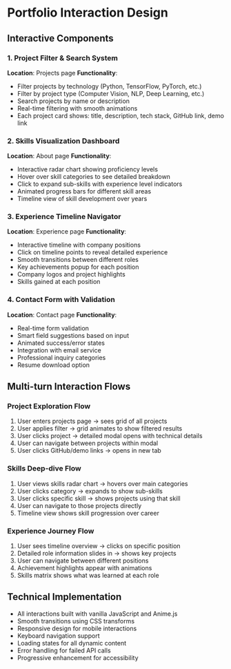 # Portfolio Interaction Design

## Interactive Components

### 1. Project Filter & Search System
**Location**: Projects page
**Functionality**: 
- Filter projects by technology (Python, TensorFlow, PyTorch, etc.)
- Filter by project type (Computer Vision, NLP, Deep Learning, etc.)
- Search projects by name or description
- Real-time filtering with smooth animations
- Each project card shows: title, description, tech stack, GitHub link, demo link

### 2. Skills Visualization Dashboard
**Location**: About page
**Functionality**:
- Interactive radar chart showing proficiency levels
- Hover over skill categories to see detailed breakdown
- Click to expand sub-skills with experience level indicators
- Animated progress bars for different skill areas
- Timeline view of skill development over years

### 3. Experience Timeline Navigator
**Location**: Experience page
**Functionality**:
- Interactive timeline with company positions
- Click on timeline points to reveal detailed experience
- Smooth transitions between different roles
- Key achievements popup for each position
- Company logos and project highlights
- Skills gained at each position

### 4. Contact Form with Validation
**Location**: Contact page
**Functionality**:
- Real-time form validation
- Smart field suggestions based on input
- Animated success/error states
- Integration with email service
- Professional inquiry categories
- Resume download option

## Multi-turn Interaction Flows

### Project Exploration Flow
1. User enters projects page → sees grid of all projects
2. User applies filter → grid animates to show filtered results
3. User clicks project → detailed modal opens with technical details
4. User can navigate between projects within modal
5. User clicks GitHub/demo links → opens in new tab

### Skills Deep-dive Flow
1. User views skills radar chart → hovers over main categories
2. User clicks category → expands to show sub-skills
3. User clicks specific skill → shows projects using that skill
4. User can navigate to those projects directly
5. Timeline view shows skill progression over career

### Experience Journey Flow
1. User sees timeline overview → clicks on specific position
2. Detailed role information slides in → shows key projects
3. User can navigate between different positions
4. Achievement highlights appear with animations
5. Skills matrix shows what was learned at each role

## Technical Implementation
- All interactions built with vanilla JavaScript and Anime.js
- Smooth transitions using CSS transforms
- Responsive design for mobile interactions
- Keyboard navigation support
- Loading states for all dynamic content
- Error handling for failed API calls
- Progressive enhancement for accessibility